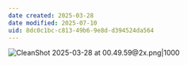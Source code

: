 ```yaml
---
date created: 2025-03-28
date modified: 2025-07-10
uid: 8dc0c1bc-c813-49b6-9e8d-d394524da564
---
```


![CleanShot 2025-03-28 at 00.49.59@2x.png|1000](https://imagehosting4picgo.oss-cn-beijing.aliyuncs.com/imagehosting/fix-dir%2Fmedia%2Fmedia_aPraqQsme6%2F2025%2F03%2F28%2F00-51-02-2f7aa29af04a911a7cdd44f77c8242e6-CleanShot%202025-03-28%20at%2000.49.59-2x-378b16.png)
